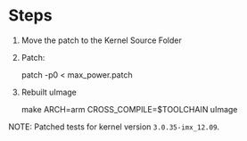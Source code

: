 Steps
=====

1. Move the patch to the Kernel Source Folder

2. Patch:

    patch -p0 < max_power.patch

3. Rebuilt uImage

    make ARCH=arm CROSS_COMPILE=$TOOLCHAIN uImage


NOTE: Patched tests for kernel version `3.0.35-imx_12.09`.
